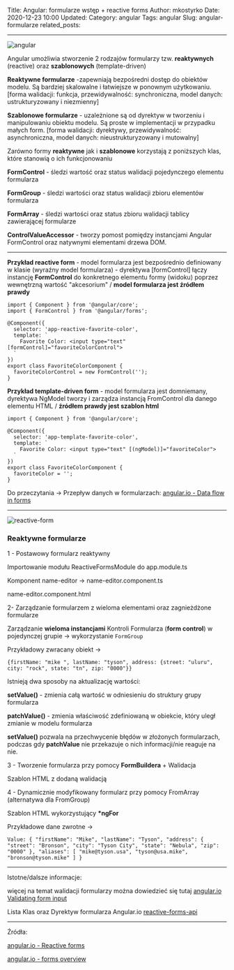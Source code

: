 Title: Angular: formularze wstęp + reactive forms
Author: mkostyrko
Date: 2020-12-23 10:00
Updated:
Category: angular
Tags: angular
Slug: angular-formularze
related_posts:

---

![angular](https://encrypted-tbn0.gstatic.com/images?q=tbn:ANd9GcTHghCEZH5gPt3yGwrsP2c5hHAFfEHgysQdxQ&usqp=CAU)

Angular umożliwia stworzenie 2 rodzajów formularzy tzw. **reaktywnych** (reactive) oraz **szablonowych** (template-driven)

**Reaktywne formularze** -zapewniają bezpośredni dostęp do obiektów modelu. Są bardziej skalowalne i łatwiejsze w ponownym użytkowaniu. [forma walidacji: funkcja, przewidywalność: synchroniczna, model danych: ustrukturyzowany i niezmienny]

**Szablonowe formularze** - uzależnione są od dyrektyw w tworzeniu i manipulowaniu obiektu modelu. Są proste w implementacji w przypadku małych form. [forma walidacji: dyrektywy, przewidywalność: asynchroniczna, model danych: nieustrukturyzowany i mutowalny]

Zarówno formy **reaktywne** jak i **szablonowe** korzystają z poniższych klas, które stanowią o ich funkcjonowaniu

**FormControl** - śledzi wartość oraz status walidacji pojedynczego elementu formularza

**FormGroup** - śledzi wartości oraz status walidacji zbioru elementów formularza

**FormArray** - śledzi wartości oraz status zbioru walidacji tablicy zawierającej formularze

**ControlValueAccessor** - tworzy pomost pomiędzy instancjami Angular FormControl oraz natywnymi elementami drzewa DOM.

---

**Przykład reactive form** - model formularza jest bezpośrednio definiowany w klasie (wyraźny model formularza) - dyrektywa [formControl] łączy instancję **FormControl**
do konkretnego elementu formy (widoku) poprzez wewnętrzną wartość "akcesorium" / **model formularza jest źródłem prawdy**

    import { Component } from '@angular/core';
    import { FormControl } from '@angular/forms';

    @Component({
      selector: 'app-reactive-favorite-color',
      template: `
        Favorite Color: <input type="text" [formControl]="favoriteColorControl">
      `
    })
    export class FavoriteColorComponent {
      favoriteColorControl = new FormControl('');
    }

**Przykład template-driven form** - model formularza jest domniemany, dyrektywa NgModel tworzy i zarządza instancją FromControl dla danego elementu HTML / **źródłem prawdy jest szablon html**

    import { Component } from '@angular/core';

    @Component({
      selector: 'app-template-favorite-color',
      template: `
        Favorite Color: <input type="text" [(ngModel)]="favoriteColor">
      `
    })
    export class FavoriteColorComponent {
      favoriteColor = '';
    }

Do przeczytania -> Przepływ danych w formularzach: [angular.io - Data flow in forms](https://angular.io/guide/forms-overview#data-flow-in-forms)

---

![reactive-form](https://encrypted-tbn0.gstatic.com/images?q=tbn:ANd9GcRSZShqRsNi1Z6zK-hmfGRqgEW9lU1D8y5qgA&usqp=CAU)

### Reaktywne formularze

1 - Postawowy formularz reaktywny

Importowanie modułu ReactiveFormsModule do app.module.ts

<script src="http://gist-it.appspot.com/github/kostyrko/JS-sandbox/blob/master/7_Angular/angular-reactive-forms-example/src/app/app.module.ts"></script>

Komponent name-editor -> name-editor.component.ts

<script src="http://gist-it.appspot.com/github/kostyrko/JS-sandbox/blob/master/7_Angular/angular-reactive-forms-example/src/app/name-editor/name-editor.component.ts
"></script>

name-editor.component.html

<script src="http://gist-it.appspot.com/github/kostyrko/JS-sandbox/blob/master/7_Angular/angular-reactive-forms-example/src/app/name-editor/name-editor.component.html"></script>

2- Zarządzanie formularzem z wieloma elementami oraz zagnieżdżone formularze

Zarządzanie **wieloma instancjami** Kontroli Formularza (**form control**) w pojedynczej grupie -> wykorzystanie `FormGroup`

<script src="http://gist-it.appspot.com/github/kostyrko/JS-sandbox/blob/master/7_Angular/angular-reactive-forms-example/src/app/profile-editor/profile-editor.component.ts"></script>

<script src="http://gist-it.appspot.com/github/kostyrko/kostyrko/JS-sandbox/blob/master/7_Angular/angular-reactive-forms-example/src/app/profile-editor/profile-editor.component.html"></script>

Przykładowy zwracany obiekt ->

    {firstName: "mike ", lastName: "tyson", address: {street: "uluru", city: "rock", state: "tn", zip: "0000"}}

Istnieją dwa sposoby na aktualizację wartości:

**setValue()** - zmienia całą wartość w odniesieniu do struktury grupy formularza

**patchValue()** - zmienia właściwość zdefiniowaną w obiekcie, który uległ zmianie w modelu formularza

**setValue()** pozwala na przechwycenie błędów w złożonych formularzach, podczas gdy **patchValue** nie przekazuje o nich informacji/nie reaguje na nie.

3 - Tworzenie formularza przy pomocy **FormBuildera** + Walidacja

<script src="http://gist-it.appspot.com/github/kostyrko/JS-sandbox/blob/master/7_Angular/angular-reactive-forms-example/src/app/profile-editor-form-builder/profile-editor-form-builder.component.ts"></script>

Szablon HTML z dodaną walidacją

<script src="http://gist-it.appspot.com/github/kostyrko/kostyrko/JS-sandbox/blob/master/7_Angular/angular-reactive-forms-example/src/app/profile-editor-form-builder/profile-editor-form-builder.component.html"></script>

4 - Dynamicznie modyfikowany formularz przy pomocy FromArray (alternatywa dla FromGroup)

<script src="http://gist-it.appspot.com/github/kostyrko/JS-sandbox/blob/master/7_Angular/angular-reactive-forms-example/src/app/profile-editor-dynamic-form/profile-editor-dynamic-form.component.ts"></script>

Szablon HTML wykorzystujący **\*ngFor**

<script src="http://gist-it.appspot.com/github/kostyrko/kostyrko/JS-sandbox/blob/master/7_Angular/angular-reactive-forms-example/src/app/profile-editor-dynamic-form/profile-editor-dynamic-form.component.html"></script>

Przykładowe dane zwrotne ->

    Value: { "firstName": "Mike", "lastName": "Tyson", "address": { "street": "Bronson", "city": "Tyson City", "state": "Nebula", "zip": "0000" }, "aliases": [ "mike@tyson.usa", "tyson@usa.mike", "bronson@tyson.mike" ] }

---

Istotne/dalsze informacje:

więcej na temat walidacji formularzy można dowiedzieć się tutaj [angular.io Validating form input](https://angular.io/guide/form-validation)

Lista Klas oraz Dyrektyw formularza Angular.io [reactive-forms-api](https://angular.io/guide/reactive-forms#reactive-forms-api-summary)

---

Źródła:

[angular.io - Reactive forms](https://angular.io/guide/reactive-forms)

[angular.io - forms overview](https://angular.io/guide/forms-overview)

